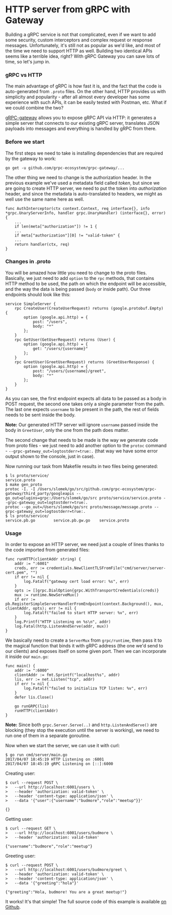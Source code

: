 # HTTP server from gRPC with Gateway

Building a gRPC service is not that complicated, even if we want to add some security, custom interceptors and complex request or response messages. Unfortunately, it's still not as popular as we'd like, and most of the time we need to support HTTP as well. Building two identical APIs seems like a terrible idea, right? With gRPC Gateway you can save lots of time, so let's jump in.

### gRPC vs HTTP

The main advantage of gRPC is how fast it is, and the fact that the code is auto-generated from `.proto` files. On the other hand, HTTP provides us with simplicity and popularity - after all almost every developer has some experience with such APIs, it can be easily tested with Postman, etc. What if we could combine the two?

[gRPC-gateway](https://github.com/grpc-ecosystem/grpc-gateway) allows you to expose gRPC API via HTTP: it generates a simple server that connects to our existing gRPC server, translates JSON payloads into messages and everything is handled by gRPC from there.

### Before we start

The first steps we need to take is installing dependencies that are required by the gateway to work:

    go get -u github.com/grpc-ecosystem/grpc-gateway/...

The other thing we need to change is the authorization header. In the previous example we've used a metadata field called _token_, but since we are going to create HTTP server, we need to put the token into _authorization_ header, and since the metadata is auto-translated to headers, we might as well use the same name here as well.

    func AuthInterceptor(ctx context.Context, req interface{}, info *grpc.UnaryServerInfo, handler grpc.UnaryHandler) (interface{}, error) {
        ...
        if len(meta["authorization"]) != 1 {
        ...
        if meta["authorization"][0] != "valid-token" {
        ...
        return handler(ctx, req)
    }

### Changes in .proto

You will be amazed how little you need to change to the proto files. Basically, we just need to add `option` to the `rpc` methods, that contains HTTP method to be used, the path on which the endpoint will be accessible, and the way the data is being passed (`body` or inside path). Our three endpoints should look like this:

    service SimpleServer {
        rpc CreateUser(CreateUserRequest) returns (google.protobuf.Empty) {
            option (google.api.http) = {
                post: "/users",
                body: "*"
            };
        }
        rpc GetUser(GetUserRequest) returns (User) {
            option (google.api.http) = {
                get: "/users/{username}"
            };
        }
        rpc GreetUser(GreetUserRequest) returns (GreetUserResponse) {
            option (google.api.http) = {
                post: "/users/{username}/greet",
                body: "*"
            };
        }
    }

As you can see, the first endpoint expects all data to be passed as a body in POST request, the second one takes only a single parameter from the path. The last one expects `username` to be present in the path, the rest of fields needs to be sent inside the body.

**Note:** Our generated HTTP server will ignore `username` passed inside the body in `GreetUser`, only the one from the path does matter.

The second change that needs to be made is the way we generate code from proto files - we just need to add another option to the `protoc` command - `--grpc-gateway_out=logtostderr=true:.` (that way we have some error output shown to the console, just in case).

Now running our task from Makefile results in two files being generated:

    $ ls proto/service/
    service.proto
    $ make gen_proto
    protoc -I. -I /Users/slomek/go/src/github.com/grpc-ecosystem/grpc-gateway/third_party/googleapis --go_out=plugins=grpc:/Users/slomek/go/src proto/service/service.proto --grpc-gateway_out=logtostderr=true:.
    protoc --go_out=/Users/slomek/go/src proto/message/message.proto --grpc-gateway_out=logtostderr=true:.
    $ ls proto/service/
    service.pb.go        service.pb.gw.go    service.proto

### Usage

In order to expose an HTTP server, we need just a couple of lines thanks to the code imported from generated files:

    func runHTTP(clientAddr string) {
        addr := ":6001"
        creds, err := credentials.NewClientTLSFromFile("cmd/server/server-cert.pem", "")
        if err != nil {
            log.Fatalf("gateway cert load error: %s", err)
        }
        opts := []grpc.DialOption{grpc.WithTransportCredentials(creds)}
        mux := runtime.NewServeMux()
        if err := pb.RegisterSimpleServerHandlerFromEndpoint(context.Background(), mux, clientAddr, opts); err != nil {
            log.Fatalf("failed to start HTTP server: %v", err)
        }
        log.Printf("HTTP Listening on %s\n", addr)
        log.Fatal(http.ListenAndServe(addr, mux))
    }

We basically need to create a `ServerMux` from `grpc/runtime`, then pass it to the magical function that binds it with gRPC address (the one we'd send to our clients) and exposes itself on some given port. Then we can incorporate it inside our `main.go`:

    func main() {
        addr := ":6000"
        clientAddr := fmt.Sprintf("localhost%s", addr)
        lis, err := net.Listen("tcp", addr)
        if err != nil {
            log.Fatalf("failed to initializa TCP listen: %v", err)
        }
        defer lis.Close()

        go runGRPC(lis)
        runHTTP(clientAddr)
    }

**Note:** Since both `grpc.Server.Serve(..)` and `http.ListenAndServe()` are blocking (they stop the execution until the server is working), we need to run one of them in a separate goroutine.

Now when we start the server, we can use it with curl:

    $ go run cmd/server/main.go 
    2017/04/07 18:45:19 HTTP Listening on :6001
    2017/04/07 18:45:19 gRPC Listening on [::]:6000

Creating user:

    $ curl --request POST \
    >   --url http://localhost:6001/users \
    >   --header 'authorization: valid-token' \
    >   --header 'content-type: application/json' \
    >   --data '{"user":{"username":"budmore","role":"meetup"}}'

    {}

Getting user:

    $ curl --request GET \
    >   --url http://localhost:6001/users/budmore \
    >   --header 'authorization: valid-token'

    {"username":"budmore","role":"meetup"}

Greeting user:

    $ curl --request POST \
    >   --url http://localhost:6001/users/budmore/greet \
    >   --header 'authorization: valid-token' \
    >   --header 'content-type: application/json' \
    >   --data '{"greeting":"hola"}'
    
    {"greeting":"Hola, budmore! You are a great meetup!"}

It works! It's that simple! The full source code of this example is available [on Github](https://github.com/mycodesmells/golang-examples/tree/master/grpc).
